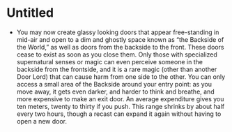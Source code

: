 # Untitled

- You may now create glassy looking doors that appear free-standing in mid-air and open to a dim and ghostly space known as “the Backside of the World,” as well as doors from the backside to the front. These doors cease to exist as soon as you close them. Only those with specialized supernatural senses or magic can even perceive someone in the backside from the frontside, and it is a rare magic (other than another Door Lord) that can cause harm from one side to the other. You can only access a small area of the Backside around your entry point: as you move away, it gets even darker, and harder to think and breathe, and more expensive to make an exit door. An average expenditure gives you ten meters, twenty to thirty if you push. This range shrinks by about half every two hours, though a recast can expand it again without having to open a new door.